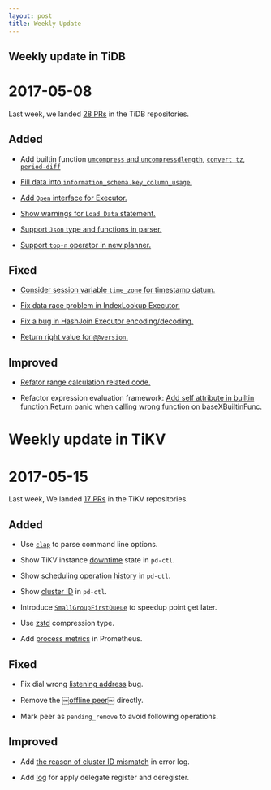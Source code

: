 ```yaml
---
layout: post
title: Weekly Update
---
```

## Weekly update in TiDB

# 2017-05-08

Last week, we landed [28 PRs](https://github.com/pingcap/tidb/pulls?utf8=%E2%9C%93&q=is%3Apr%20is%3Amerged%20merged%3A2017-05-08..2017-05-14%20) in the TiDB repositories.

## Added

* Add builtin function [`umcompress` and `uncompressdlength`](https://github.com/pingcap/tidb/pull/3136), [`convert_tz`](https://github.com/pingcap/tidb/pull/3222), [`period-diff`](https://github.com/pingcap/tidb/pull/3237)

* [Fill data into `information_schema.key_column_usage`.](https://github.com/pingcap/tidb/pull/2721)

* [Add `Open` interface for Executor.](https://github.com/pingcap/tidb/pull/3221)

* [Show warnings for `Load Data` statement.](https://github.com/pingcap/tidb/pull/3224)

* [Support `Json` type and functions in parser.](https://github.com/pingcap/tidb/pull/3228)

* [Support `top-n` operator in new planner.](https://github.com/pingcap/tidb/pull/3242)

## Fixed

* [Consider session variable `time_zone` for timestamp datum.](https://github.com/pingcap/tidb/pull/3167)

* [Fix data race problem in IndexLookup Executor.](https://github.com/pingcap/tidb/pull/3212)

* [Fix a bug in HashJoin Executor encoding/decoding.](https://github.com/pingcap/tidb/pull/3225)

* [Return right value for `@@version`.](https://github.com/pingcap/tidb/pull/3238)

## Improved

* [Refator range calculation related code.](https://github.com/pingcap/tidb/pull/3208)

* Refactor expression evaluation framework: [Add self attribute in builtin function.](https://github.com/pingcap/tidb/pull/3218)[Return panic when calling wrong function on baseXBuiltinFunc.](https://github.com/pingcap/tidb/pull/3247)

# Weekly update in TiKV

# 2017-05-15

Last week, We landed [17 PRs](https://github.com/search?utf8=%E2%9C%93&q=repo%3Apingcap%2Ftikv+repo%3Apingcap%2Fpd+is%3Apr+is%3Amerged+merged%3A2017-05-07..2017-05-13&type=Issues) in the TiKV repositories.

## Added

* Use [`clap`](https://github.com/pingcap/tikv/pull/1806) to parse command line options.

* Show TiKV instance [downtime](https://github.com/pingcap/pd/pull/633) state in `pd-ctl`.

* Show [scheduling operation history](https://github.com/pingcap/pd/pull/637) in `pd-ctl`.

* Show [cluster ID](https://github.com/pingcap/pd/pull/640) in `pd-ctl`.

* Introduce [`SmallGroupFirstQueue`](https://github.com/pingcap/tikv/pull/1822) to speedup point get later. 

* Use [zstd](https://github.com/pingcap/tikv/pull/1831) compression type. 

* Add [process metrics](https://github.com/pingcap/tikv/pull/1830) in Prometheus.

## Fixed

* Fix dial wrong [listening address](https://github.com/pingcap/pd/pull/642) bug. 

* Remove the ￼[offline peer￼](https://github.com/pingcap/pd/pull/639) directly.

* Mark peer as `pending_remove` to avoid following operations.

## Improved

* Add [the reason of cluster ID mismatch](https://github.com/pingcap/tikv/pull/1825) in error log.

* Add [log](https://github.com/pingcap/tikv/pull/1823) for apply delegate register and deregister.